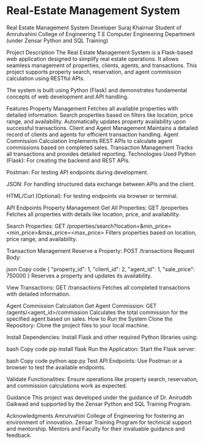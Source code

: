# Real-Estate Management System
Real Estate Management System
Developer
Suraj Khairnar
Student of Amrutvahini College of Engineering
T.E Computer Engineering Department (under Zensar Python and SQL Training)

Project Description
The Real Estate Management System is a Flask-based web application designed to simplify real estate operations. It allows seamless management of properties, clients, agents, and transactions. This project supports property search, reservation, and agent commission calculation using RESTful APIs.

The system is built using Python (Flask) and demonstrates fundamental concepts of web development and API handling.

Features
Property Management
Fetches all available properties with detailed information.
Search properties based on filters like location, price range, and availability.
Automatically updates property availability upon successful transactions.
Client and Agent Management
Maintains a detailed record of clients and agents for efficient transaction handling.
Agent Commission Calculation
Implements REST APIs to calculate agent commissions based on completed sales.
Transaction Management
Tracks all transactions and provides detailed reporting.
Technologies Used
Python (Flask):
For creating the backend and REST APIs.

Postman:
For testing API endpoints during development.

JSON:
For handling structured data exchange between APIs and the client.

HTML/Curl (Optional):
For testing endpoints via browser or terminal.

API Endpoints
Property Management
Get All Properties:
GET /properties
Fetches all properties with details like location, price, and availability.

Search Properties:
GET /properties/search?location=<location>&min_price=<min_price>&max_price=<max_price>
Filters properties based on location, price range, and availability.

Transaction Management
Reserve a Property:
POST /transactions
Request Body:

json
Copy code
{
  "property_id": 1,
  "client_id": 2,
  "agent_id": 1,
  "sale_price": 750000
}
Reserves a property and updates its availability.

View Transactions:
GET /transactions
Fetches all completed transactions with detailed information.

Agent Commission Calculation
Get Agent Commission:
GET /agents/<agent_id>/commission
Calculates the total commission for the specified agent based on sales.
How to Run the System
Clone the Repository:
Clone the project files to your local machine.

Install Dependencies:
Install Flask and other required Python libraries using:

bash
Copy code
pip install flask
Run the Application:
Start the Flask server:

bash
Copy code
python app.py
Test API Endpoints:
Use Postman or a browser to test the available endpoints.

Validate Functionalities:
Ensure operations like property search, reservation, and commission calculations work as expected.

Guidance
This project was developed under the guidance of Dr. Aniruddh Gaikwad and supported by the Zensar Python and SQL Training Program.

Acknowledgments
Amrutvahini College of Engineering for fostering an environment of innovation.
Zensar Training Program for technical support and mentorship.
Mentors and Faculty for their invaluable guidance and feedback.
